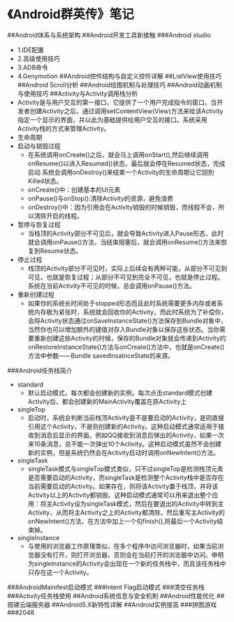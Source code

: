 # 《Android群英传》笔记
##Android体系与系统架构
##Android开发工具新接触
###Android studio
  - 1.IDE配置
  - 2.高级使用技巧
  - 3.ADB命令
  - 4.Genymotion
##Android控件结构与自定义控件详解
##ListView使用技巧
##Android Scroll分析
##Android绘图机制与处理技巧
##Android动画机制与使用技巧
##Activity与Activity调用栈分析
 - Activity是与用户交互的第一接口，它提供了一个用户完成指令的窗口。当开发者创建Activity之后，通过调用setContentView(View)方法来给该Activity指定一个显示的界面，并以此为基础提供给用户交互的接口。系统采用Activity栈的方式来管理Activity。
 - 生命周期
 - 启动与销毁过程
   - 在系统调用onCreate()之后，就会马上调用onStart(),然后继续调用onResume()以进入Resumed()状态，最后就会停在Resumed状态，完成启动.系统会调用onDestroy()来结束一个Activity的生命周期让它回到Killed状态。
   - onCreate()中：创建基本的UI元素
   - onPause()与onStop():清除Activity的资源，避免浪费
   - onDestroy()中：因为引用会在Activity销毁的时候销毁，而线程不会，所以清除开启的线程。
 - 暂停与恢复过程
   - 当栈顶的Activity部分不可见后，就会导致Activity进入Pause形态，此时就会调用onPause()方法，当结束阻塞后，就会调用onResume()方法来恢复到Resume状态。
 - 停止过程
   - 栈顶的Activity部分不可见时，实际上后续会有两种可能，从部分不可见到可见，也就是恢复过程；从部分不可见到完全不可见，也就是停止过程。系统在当前Activity不可见的时候，总会调用onPause()方法。
 - 重新创建过程
   - 如果你的系统长时间处于stopped形态而且此时系统需要更多内存或者系统内存极为紧张时，系统就会回收你的Activity，而此时系统为了补偿你，会将Activity状态通过onSaveInstanceState()方法保存到Bundle对象中，当然你也可以增加额外的键值对存入Bundle对象以保存这些状态。当你需要重新创建这些Activity的时候，保存的Bundle对象就会传递到Activity的onRestoreInstanceState()方法与onCreate()方法中，也就是onCreate()方法中参数——Bundle savedInsatnceState的来源。

###Android任务栈简介
- standard
  - 默认启动模式，每次都会创建新的实例。每次点击standard模式创建Activity后，都会创建新的MainActivity覆盖在原Activity上
- singleTop
  - 启动时，系统会判断当前栈顶Activity是不是要启动的Activity，是则直接引用这个Activity，不是则创建新的Activity。这种启动模式通常适用于接收到消息后显示的界面。例如QQ接收到消息后弹出的Activity，如果一次来10条消息，总不能一次弹出10个Activity。这种启动模式虽然不会创建新的实例，但是系统仍然会在Activity启动时调用onNewIntent()方法。
- singleTask
  - singleTask模式与singleTop模式类似，只不过singleTop是检测栈顶元素是否需要启动的Activity，而singleTask是检测整个Activity栈中是否存在当前需要启动的Activity。如果存在，则将该Activity置于栈顶，并将该Activity以上的Activity都销毁。这种启动模式通常可以用来退出整个应用：将主Activity设为singleTask模式，然后在要退出的Activity中转到主Activity，从而将主Activity之上的Activity都清除，然后重写主Activity的onNewIntent()方法，在方法中加上一个句finish(),将最后一个Activity结束掉。
- singleInstance
  - 与使用的浏览器工作原理类似，在多个程序中访问浏览器时，如果当前浏览器没有打开，则打开浏览器，否则会在当前打开的浏览器中访问。申明为singleInstance的Activity会出现在一个新的任务栈中，而且该任务栈中只存在这一个Activity。


###AndroidMainifest启动模式
###Intent Flag启动模式
###清空任务栈
###Activity任务栈使用
##Android系统信息与安全机制
##Android性能优化
##搭建云端服务器
##Android5.X新特性详解
##Android实例提高
###拼图游戏
###2048
